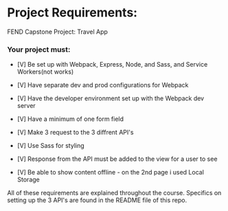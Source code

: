 # Project Requirements:
FEND Capstone Project: Travel App

### Your project must:

- [V] Be set up with Webpack, Express, Node, and Sass, and Service Workers(not works)

- [V] Have separate dev and prod configurations for Webpack

- [V] Have the developer environment set up with the Webpack dev server

- [V] Have a minimum of one form field

- [V] Make 3 request to the 3 diffrent API's

- [V] Use Sass for styling

- [V] Response from the API must be added to the view for a user to see 

- [V] Be able to show content offline - on the 2nd page i used Local Storage

All of these requirements are explained throughout the course. Specifics on setting up the 3 API's are found in the README file of this repo.

